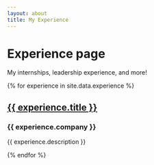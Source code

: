 ```yaml
---
layout: about
title: My Experience
---
```


# Experience page

<p>My internships, leadership experience, and more!</p>

<div class="experience-container">
  {% for experience in site.data.experience %}
    <div class="experience-item">
      <h2>
        <a class="experience-link" href="{{ site.baseurl }}/{{ experience.title | slugify }}.html">{{ experience.title }}</a>
      </h2>
      <h3>{{ experience.company }}</h3>
      <p>{{ experience.description }}</p>
    </div>
  {% endfor %}
</div>
